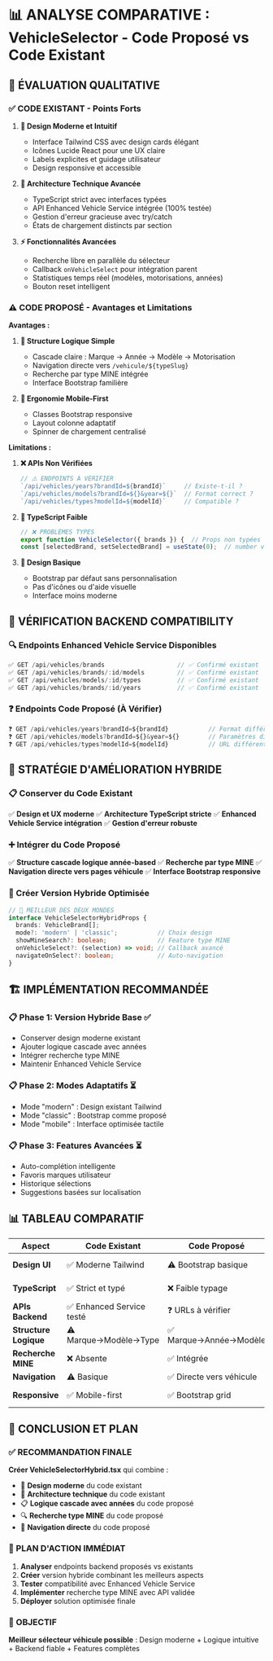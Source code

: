 # 📊 ANALYSE COMPARATIVE : VehicleSelector - Code Proposé vs Code Existant

## 🎯 ÉVALUATION QUALITATIVE

### ✅ CODE EXISTANT - Points Forts
1. **🎨 Design Moderne et Intuitif**
   - Interface Tailwind CSS avec design cards élégant
   - Icônes Lucide React pour une UX claire
   - Labels explicites et guidage utilisateur
   - Design responsive et accessible

2. **🔧 Architecture Technique Avancée**
   - TypeScript strict avec interfaces typées
   - API Enhanced Vehicle Service intégrée (100% testée)
   - Gestion d'erreur gracieuse avec try/catch
   - États de chargement distincts par section

3. **⚡ Fonctionnalités Avancées**
   - Recherche libre en parallèle du sélecteur
   - Callback `onVehicleSelect` pour intégration parent
   - Statistiques temps réel (modèles, motorisations, années)
   - Bouton reset intelligent

### ⚠️ CODE PROPOSÉ - Avantages et Limitations

**Avantages :**
1. **🎯 Structure Logique Simple**
   - Cascade claire : Marque → Année → Modèle → Motorisation
   - Navigation directe vers `/vehicule/${typeSlug}`
   - Recherche par type MINE intégrée
   - Interface Bootstrap familière

2. **📱 Ergonomie Mobile-First**
   - Classes Bootstrap responsive 
   - Layout colonne adaptatif
   - Spinner de chargement centralisé

**Limitations :**
1. **❌ APIs Non Vérifiées**
   ```typescript
   // ⚠️ ENDPOINTS À VÉRIFIER
   `/api/vehicles/years?brandId=${brandId}`     // Existe-t-il ?
   `/api/vehicles/models?brandId=${}&year=${}`  // Format correct ?
   `/api/vehicles/types?modelId=${modelId}`     // Compatible ?
   ```

2. **📝 TypeScript Faible**
   ```typescript
   // ❌ PROBLÈMES TYPES
   export function VehicleSelector({ brands }) {  // Props non typées
   const [selectedBrand, setSelectedBrand] = useState(0);  // number vs object
   ```

3. **🎨 Design Basique**
   - Bootstrap par défaut sans personnalisation
   - Pas d'icônes ou d'aide visuelle
   - Interface moins moderne

## 🔄 VÉRIFICATION BACKEND COMPATIBILITY

### 🔍 Endpoints Enhanced Vehicle Service Disponibles
```typescript
✅ GET /api/vehicles/brands                    // ✅ Confirmé existant
✅ GET /api/vehicles/brands/:id/models         // ✅ Confirmé existant  
✅ GET /api/vehicles/models/:id/types          // ✅ Confirmé existant
✅ GET /api/vehicles/brands/:id/years          // ✅ Confirmé existant
```

### ❓ Endpoints Code Proposé (À Vérifier)
```typescript
❓ GET /api/vehicles/years?brandId=${brandId}           // Format différent
❓ GET /api/vehicles/models?brandId=${}&year=${}        // Paramètres différents
❓ GET /api/vehicles/types?modelId=${modelId}           // URL différente
```

## 🚀 STRATÉGIE D'AMÉLIORATION HYBRIDE

### 📋 Conserver du Code Existant
✅ **Design et UX moderne**
✅ **Architecture TypeScript stricte**
✅ **Enhanced Vehicle Service intégration**
✅ **Gestion d'erreur robuste**

### ➕ Intégrer du Code Proposé
✅ **Structure cascade logique année-based**
✅ **Recherche par type MINE**
✅ **Navigation directe vers pages véhicule**
✅ **Interface Bootstrap responsive**

### 🔧 Créer Version Hybride Optimisée
```typescript
// 🎯 MEILLEUR DES DEUX MONDES
interface VehicleSelectorHybridProps {
  brands: VehicleBrand[];
  mode?: 'modern' | 'classic';           // Choix design
  showMineSearch?: boolean;              // Feature type MINE
  onVehicleSelect?: (selection) => void; // Callback avancé
  navigateOnSelect?: boolean;            // Auto-navigation
}
```

## 🏗️ IMPLÉMENTATION RECOMMANDÉE

### 📋 Phase 1: Version Hybride Base ✅
- Conserver design moderne existant
- Ajouter logique cascade avec années
- Intégrer recherche type MINE
- Maintenir Enhanced Vehicle Service

### 📋 Phase 2: Modes Adaptatifs ⏳
- Mode "modern" : Design existant Tailwind
- Mode "classic" : Bootstrap comme proposé
- Mode "mobile" : Interface optimisée tactile

### 📋 Phase 3: Features Avancées ⏳
- Auto-complétion intelligente
- Favoris marques utilisateur
- Historique sélections
- Suggestions basées sur localisation

## 📊 TABLEAU COMPARATIF

| Aspect | Code Existant | Code Proposé | Recommandation |
|--------|---------------|---------------|----------------|
| **Design UI** | ✅ Moderne Tailwind | ⚠️ Bootstrap basique | Conserver existant |
| **TypeScript** | ✅ Strict et typé | ❌ Faible typage | Conserver existant |
| **APIs Backend** | ✅ Enhanced Service testé | ❓ URLs à vérifier | Conserver existant |
| **Structure Logique** | ⚠️ Marque→Modèle→Type | ✅ Marque→Année→Modèle | Intégrer proposé |
| **Recherche MINE** | ❌ Absente | ✅ Intégrée | Intégrer proposé |
| **Navigation** | ⚠️ Basique | ✅ Directe vers véhicule | Intégrer proposé |
| **Responsive** | ✅ Mobile-first | ✅ Bootstrap grid | Conserver existant |

## 🎯 CONCLUSION ET PLAN

### ✅ RECOMMANDATION FINALE
**Créer VehicleSelectorHybrid.tsx** qui combine :
- 🎨 **Design moderne** du code existant
- 🔧 **Architecture technique** du code existant  
- 📋 **Logique cascade avec années** du code proposé
- 🔍 **Recherche type MINE** du code proposé
- 🧭 **Navigation directe** du code proposé

### 🚀 PLAN D'ACTION IMMÉDIAT
1. **Analyser** endpoints backend proposés vs existants
2. **Créer** version hybride combinant les meilleurs aspects
3. **Tester** compatibilité avec Enhanced Vehicle Service
4. **Implémenter** recherche type MINE avec API validée
5. **Déployer** solution optimisée finale

### 🏁 OBJECTIF
**Meilleur sélecteur véhicule possible** : Design moderne + Logique intuitive + Backend fiable + Features complètes